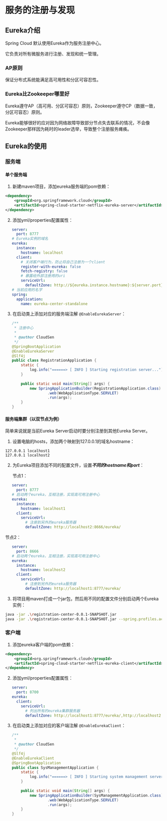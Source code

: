 # 服务的注册与发现

## Eureka介绍

Spring Cloud 默认使用Eureka作为服务注册中心。  

它负责对所有微服务进行注册、发现和统一管理。  

### AP原则

保证分布式系统能满足高可用性和分区可容忍性。  

### Eureka比Zookeeper哪里好

Eureka遵守AP（高可用、分区可容忍）原则，Zookeeper遵守CP（数据一致，分区可容忍）原则。  

Eureka能够很好的应对因为网络故障导致部分节点失去联系的情况，不会像Zookeeper那样因为耗时的leader选举，导致整个注册服务瘫痪。  

## Eureka的使用

### 服务端

#### 单个服务端

1. 新建maven项目，添加eureka服务端的pom依赖：  

```xml
<dependency>
    <groupId>org.springframework.cloud</groupId>
    <artifactId>spring-cloud-starter-netflix-eureka-server</artifactId>
</dependency>
```

2. 添加yml/properties配置属性：  

```yaml
   server:
     port: 8777
   # Eureka实例的域名
   eureka:
     instance:
       hostname: localhost
     client:
       # 关闭客户端行为，防止将自己注册为一个client
       register-with-eureka: false
       fetch-registry: false
       # 暴露给外部注册用的uri
       serviceUrl:
         defaultZone: http://${eureka.instance.hostname}:${server.port}/eureka/
   # 当前应用的名字
   spring:
     application:
       name: eureka-center-standalone
```

3. 在启动类上添加对应的服务端注解 `@EnableEurekaServer`：

```java
   /**
    * 注册中心
    *
    * @author CloudSen
    */
   @SpringBootApplication
   @EnableEurekaServer
   @Slf4j
   public class RegistrationApplication {
       static {
           log.info("======> [ INFO ] Starting registration server...");
       }
   
       public static void main(String[] args) {
           new SpringApplicationBuilder(RegistrationApplication.class)
                   .web(WebApplicationType.SERVLET)
                   .run(args);
       }
   }
```

#### 服务端集群（以双节点为例）

简单来说就是当前Eureka Server启动时要分别注册到其他Eureka Server。  

1. 设置电脑的hosts，添加两个映射到127.0.0.1的域名hostname：  

```
127.0.0.1 localhost1
127.0.0.1 localhost2
```

2. 为Eureka项目添加不同的配置文件，设置***不同的hostname和port***：  

   节点1：  
```yaml
   server:
     port: 8777
   # 启动两个eureka，互相注册，实现高可用注册中心
   eureka:
     instance:
       hostname: localhost1
     client:
       serviceUrl:
         # 注册到另外的eureka服务器
         defaultZone: http://localhost2:8666/eureka/
```

   节点2：  
```yaml
   server:
     port: 8666
   # 启动两个eureka，互相注册，实现高可用注册中心
   eureka:
     instance:
       hostname: localhost2
     client:
       serviceUrl:
         # 注册到另外的eureka服务器
         defaultZone: http://localhost1:8777/eureka/
```

3. 将项目用maven打成一个jar包，然后用不同的配置文件分别启动两个Eureka实例：  

```bash
java -jar .\registration-center-0.0.1-SNAPSHOT.jar
java -jar .\registration-center-0.0.1-SNAPSHOT.jar --spring.profiles.active=dev2
```

### 客户端

1. 添加eureka客户端的pom依赖：  

```xml
<dependency>
    <groupId>org.springframework.cloud</groupId>
    <artifactId>spring-cloud-starter-netflix-eureka-client</artifactId>
</dependency>
```

2. 添加yml/properties配置属性：  

```yaml
   server:
     port: 8700
   eureka:
     client:
       serviceUrl:
         # 列出所有的eureka集群服务器
         defaultZone: http://localhost1:8777/eureka/,http://localhost2:8666/eureka/
```

3. 在启动类上添加对应的客户端注解 `@EnableEurekaClient`：  

```java
   /**
    *
    * @author CloudSen
    */
   @Slf4j
   @EnableEurekaClient
   @SpringBootApplication
   public class SysManagementApplication {
       static {
           log.info("======> [ INFO ] Starting system management server...");
       }
   
       public static void main(String[] args) {
           new SpringApplicationBuilder(SysManagementApplication.class)
                   .web(WebApplicationType.SERVLET)
                   .run(args);
       }
   }
```

   